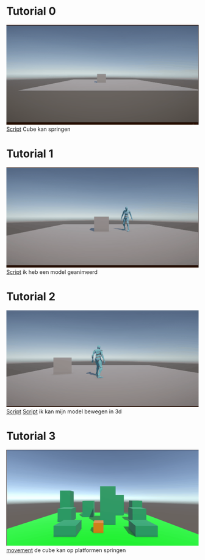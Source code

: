 # Tutorial 0
![Tutorial0](Tutorial0.gif)
[Script](Assets/Scripts/LaunchCube.cs)
Cube kan springen
# Tutorial 1
![Tutorial1](Tutorial1.gif)
[Script](Assets/Scripts/Animate.cs)
ik heb een model geanimeerd
# Tutorial 2
![Tutorial2](Tutorial2.gif)
[Script](Assets/Scripts/MoveBasic.cs)
[Script](Assets/Scripts/Animate.cs)
ik kan mijn model bewegen in 3d
# Tutorial 3
![Tutorial3](Tutorial3.gif)
[movement](Assets/Scripts/MoveBasic.cs)
de cube kan op platformen springen

